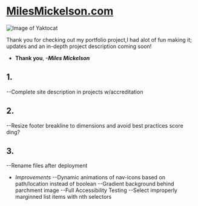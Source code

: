 # **[MilesMickelson.com](https://milesmickelson.com)**

![Image of Yaktocat](https://octodex.github.com/images/yaktocat.png)

Thank you for checking out my portfolio project,I had alot of fun making it; updates and an in-depth project description coming soon!

* **Thank you**, ***-Miles Mickelson***

<!-- TODO's -->

## 1.
--Complete site description in projects w/accreditation

## 2.
--Resize footer breakline to dimensions and avoid best practices score ding?

## 3.
--Rename files after deployment

* *Improvements*
--Dynamic animations of nav-icons based on path/location instead of boolean
--Gradient background behind parchment image
--Full Accessibility Testing
--Select improperly marginned list items with nth selectors

